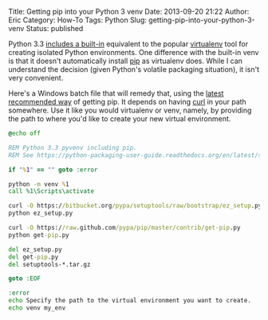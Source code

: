 Title: Getting pip into your Python 3 venv
Date: 2013-09-20 21:22
Author: Eric
Category: How-To
Tags: Python
Slug: getting-pip-into-your-python-3-venv
Status: published

Python 3.3 [includes a
built-in](http://docs.python.org/dev/library/venv.html) equivalent to
the popular [virtualenv](http://www.virtualenv.org/) tool for creating
isolated Python environments. One difference with the built-in venv is
that it doesn't automatically install
[pip](http://www.pip-installer.org/) as virtualenv does. While I can
understand the decision (given Python's volatile packaging situation),
it isn't very convenient.

Here's a Windows batch file that will remedy that, using the [latest
recommended
way](http://packaging.python.org/en/latest/tutorial.html#installing-the-tools)
of getting pip. It depends on having
[curl](http://curl.haxx.se/download.html) in your path somewhere. Use it
like you would virtualenv or venv, namely, by providing the path to
where you'd like to create your new virtual environment.

```bat
@echo off

REM Python 3.3 pyvenv including pip.
REM See https://python-packaging-user-guide.readthedocs.org/en/latest/setup.html

if "%1" == "" goto :error

python -m venv %1
call %1\Scripts\activate

curl -O https://bitbucket.org/pypa/setuptools/raw/bootstrap/ez_setup.py
python ez_setup.py

curl -O https://raw.github.com/pypa/pip/master/contrib/get-pip.py
python get-pip.py

del ez_setup.py
del get-pip.py
del setuptools-*.tar.gz

goto :EOF

:error
echo Specify the path to the virtual environment you want to create.
echo venv my_env
```